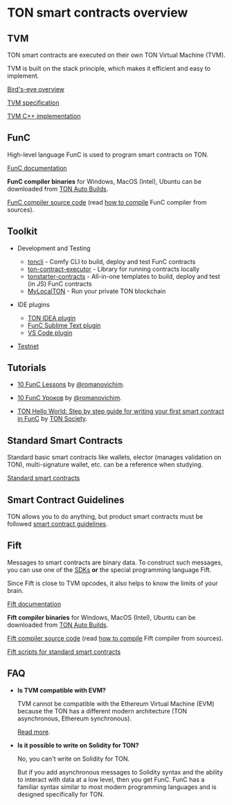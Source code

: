 # TON smart contracts overview

## TVM

TON smart contracts are executed on their own TON Virtual Machine (TVM).

TVM is built on the stack principle, which makes it efficient and easy to implement.

[Bird's-eye overview](/smart-contracts/tvm_overview.md)

[TVM specification](https://ton-blockchain.github.io/docs/tvm.pdf)

[TVM C++ implementation](https://github.com/ton-blockchain/ton/tree/master/crypto/vm)

## FunC

High-level language FunC is used to program smart contracts on TON.

[FunC documentation](/func/overview.md)

**FunC compiler binaries** for Windows, MacOS (Intel), Ubuntu can be downloaded from [TON Auto Builds](https://github.com/ton-blockchain/ton/actions?query=branch%3Amaster+is%3Acompleted).

[FunC compiler source code](https://github.com/ton-blockchain/ton/tree/master/crypto/func) (read [how to compile](/compile.md#FunC) FunC compiler from sources).

## Toolkit

- Development and Testing
   * [toncli](https://github.com/disintar/toncli) - Comfy CLI to build, deploy and test FunC contracts
   * [ton-contract-executor](https://github.com/Naltox/ton-contract-executor) - Library for running contracts locally
   * [tonstarter-contracts](https://github.com/ton-defi-org/tonstarter-contracts) - All-in-one templates to build, deploy and test (in JS) FunC contracts
   * [MyLocalTON](/nodes/local-ton.md) - Run your private TON blockchain

- IDE plugins
   * [TON IDEA plugin](https://plugins.jetbrains.com/plugin/18541-ton-development)
   * [FunC Sublime Text plugin](https://github.com/savva425/func_plugin_sublimetext3)
   * [VS Code plugin](https://marketplace.visualstudio.com/items?itemName=tonwhales.func-vscode)

- [Testnet](/testnet/)

## Tutorials

* [10 FunC Lessons](https://github.com/romanovichim/TonFunClessons_Eng) by [@romanovichim](https://github.com/romanovichim).

* [10 FunC Уроков](https://github.com/romanovichim/TonFunClessons_ru) by [@romanovichim](https://github.com/romanovichim).

* [TON Hello World: Step by step guide for writing your first smart contract in FunC](https://society.ton.org/ton-hello-world-step-by-step-guide-for-writing-your-first-smart-contract-in-func) by [TON Society](https://society.ton.org).

## Standard Smart Contracts

Standard basic smart contracts like wallets, elector (manages validation on TON), multi-signature wallet, etc. can be a reference when studying.

[Standard smart contracts](https://github.com/ton-blockchain/ton/tree/master/crypto/smartcont)

## Smart Contract Guidelines

TON allows you to do anything, but product smart contracts must be followed [smart contract guidelines](https://ton.org/docs/#/howto/smart-contract-guidelines). 

## Fift

Messages to smart contracts are binary data. To construct such messages, you can use one of the [SDKs](https://ton.org/docs/#/apis/) **or** the special programming language Fift.

Since Fift is close to TVM opcodes, it also helps to know the limits of your brain.

[Fift documentation](https://ton-blockchain.github.io/docs/fiftbase.pdf)

**Fift compiler binaries** for Windows, MacOS (Intel), Ubuntu can be downloaded from [TON Auto Builds](https://github.com/ton-blockchain/ton/actions?query=branch%3Amaster+is%3Acompleted).

[Fift compiler source code](https://github.com/ton-blockchain/ton/tree/master/crypto/fift) (read [how to compile](/compile.md#Fift) Fift compiler from sources).

[Fift scripts for standard smart contracts](https://github.com/ton-blockchain/ton/tree/master/crypto/smartcont)


## FAQ

- **Is TVM compatible with EVM?**

   TVM cannot be compatible with the Ethereum Virtual Machine (EVM) because the TON has a different modern architecture (TON asynchronous, Ethereum synchronous).

   [Read more](https://telegra.ph/Its-time-to-try-something-new-Asynchronous-smart-contracts-03-25).

- **Is it possible to write on Solidity for TON?**

   No, you can't write on Solidity for TON. 

   But if you add asynchronous messages to Solidity syntax and the ability to interact with data at a low level, then you get FunC. FunC has a familiar syntax similar to most modern programming languages and is designed specifically for TON.
